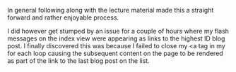 In general following along with the lecture material made this a straight forward and rather enjoyable process. 

I did however get stumped by an issue for a couple of hours where my flash messages on the index view were appearing as links to the highest ID blog post.
I finally discovered this was because I failed to close my <a tag in my for each loop causing the subsequent content on the page to be rendered as part of 
the link to the last blog post on the list. 